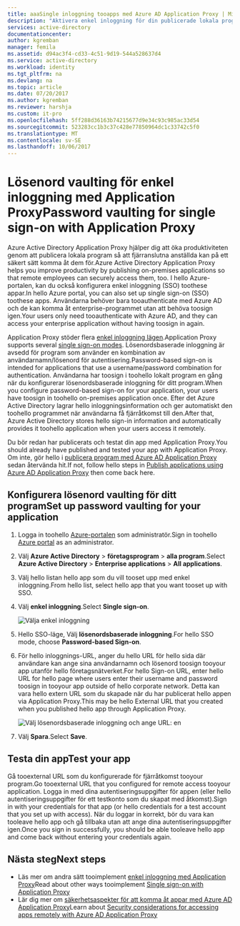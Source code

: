 ```yaml
---
title: aaaSingle inloggning tooapps med Azure AD Application Proxy | Microsoft Docs
description: "Aktivera enkel inloggning för din publicerade lokala program med Azure AD Application Proxy i hello Azure-portalen."
services: active-directory
documentationcenter: 
author: kgremban
manager: femila
ms.assetid: d94ac3f4-cd33-4c51-9d19-544a528637d4
ms.service: active-directory
ms.workload: identity
ms.tgt_pltfrm: na
ms.devlang: na
ms.topic: article
ms.date: 07/20/2017
ms.author: kgremban
ms.reviewer: harshja
ms.custom: it-pro
ms.openlocfilehash: 5ff288d36163b74215677d9e34c93c985ac33d54
ms.sourcegitcommit: 523283cc1b3c37c428e77850964dc1c33742c5f0
ms.translationtype: MT
ms.contentlocale: sv-SE
ms.lasthandoff: 10/06/2017
---
```

# <a name="password-vaulting-for-single-sign-on-with-application-proxy"></a><span data-ttu-id="377db-103">Lösenord vaulting för enkel inloggning med Application Proxy</span><span class="sxs-lookup"><span data-stu-id="377db-103">Password vaulting for single sign-on with Application Proxy</span></span>

<span data-ttu-id="377db-104">Azure Active Directory Application Proxy hjälper dig att öka produktiviteten genom att publicera lokala program så att fjärranslutna anställda kan på ett säkert sätt komma åt dem för.</span><span class="sxs-lookup"><span data-stu-id="377db-104">Azure Active Directory Application Proxy helps you improve productivity by publishing on-premises applications so that remote employees can securely access them, too.</span></span> <span data-ttu-id="377db-105">I hello Azure-portalen, kan du också konfigurera enkel inloggning (SSO) toothese appar.</span><span class="sxs-lookup"><span data-stu-id="377db-105">In hello Azure portal, you can also set up single sign-on (SSO) toothese apps.</span></span> <span data-ttu-id="377db-106">Användarna behöver bara tooauthenticate med Azure AD och de kan komma åt enterprise-programmet utan att behöva toosign igen.</span><span class="sxs-lookup"><span data-stu-id="377db-106">Your users only need tooauthenticate with Azure AD, and they can access your enterprise application without having toosign in again.</span></span>

<span data-ttu-id="377db-107">Application Proxy stöder flera [enkel inloggning lägen](application-proxy-sso-overview.md).</span><span class="sxs-lookup"><span data-stu-id="377db-107">Application Proxy supports several [single sign-on modes](application-proxy-sso-overview.md).</span></span> <span data-ttu-id="377db-108">Lösenordsbaserade inloggning är avsedd för program som använder en kombination av användarnamn/lösenord för autentisering.</span><span class="sxs-lookup"><span data-stu-id="377db-108">Password-based sign-on is intended for applications that use a username/password combination for authentication.</span></span> <span data-ttu-id="377db-109">Användarna har toosign i toohello lokalt program en gång när du konfigurerar lösenordsbaserade inloggning för ditt program.</span><span class="sxs-lookup"><span data-stu-id="377db-109">When you configure password-based sign-on for your application, your users have toosign in toohello on-premises application once.</span></span> <span data-ttu-id="377db-110">Efter det Azure Active Directory lagrar hello inloggningsinformation och ger automatiskt den toohello programmet när användarna få fjärråtkomst till den.</span><span class="sxs-lookup"><span data-stu-id="377db-110">After that, Azure Active Directory stores hello sign-in information and automatically provides it toohello application when your users access it remotely.</span></span> 

<span data-ttu-id="377db-111">Du bör redan har publicerats och testat din app med Application Proxy.</span><span class="sxs-lookup"><span data-stu-id="377db-111">You should already have published and tested your app with Application Proxy.</span></span> <span data-ttu-id="377db-112">Om inte, gör hello i [publicera program med Azure AD Application Proxy](application-proxy-publish-azure-portal.md) sedan återvända hit.</span><span class="sxs-lookup"><span data-stu-id="377db-112">If not, follow hello steps in [Publish applications using Azure AD Application Proxy](application-proxy-publish-azure-portal.md) then come back here.</span></span> 

## <a name="set-up-password-vaulting-for-your-application"></a><span data-ttu-id="377db-113">Konfigurera lösenord vaulting för ditt program</span><span class="sxs-lookup"><span data-stu-id="377db-113">Set up password vaulting for your application</span></span>

1. <span data-ttu-id="377db-114">Logga in toohello [Azure-portalen](https://portal.azure.com) som administratör.</span><span class="sxs-lookup"><span data-stu-id="377db-114">Sign in toohello [Azure portal](https://portal.azure.com) as an administrator.</span></span>
2. <span data-ttu-id="377db-115">Välj **Azure Active Directory** > **företagsprogram** > **alla program**.</span><span class="sxs-lookup"><span data-stu-id="377db-115">Select **Azure Active Directory** > **Enterprise applications** > **All applications**.</span></span>
3. <span data-ttu-id="377db-116">Välj hello listan hello app som du vill tooset upp med enkel inloggning.</span><span class="sxs-lookup"><span data-stu-id="377db-116">From hello list, select hello app that you want tooset up with SSO.</span></span>  
4. <span data-ttu-id="377db-117">Välj **enkel inloggning**.</span><span class="sxs-lookup"><span data-stu-id="377db-117">Select **Single sign-on**.</span></span>

   ![Välja enkel inloggning](./media/application-proxy-sso-azure-portal/select-sso.png)

5. <span data-ttu-id="377db-119">Hello SSO-läge, Välj **lösenordsbaserade inloggning**.</span><span class="sxs-lookup"><span data-stu-id="377db-119">For hello SSO mode, choose **Password-based Sign-on**.</span></span>
6. <span data-ttu-id="377db-120">För hello inloggnings-URL, anger du hello URL för hello sida där användare kan ange sina användarnamn och lösenord toosign tooyour app utanför hello företagsnätverket.</span><span class="sxs-lookup"><span data-stu-id="377db-120">For hello Sign-on URL, enter hello URL for hello page where users enter their username and password toosign in tooyour app outside of hello corporate network.</span></span> <span data-ttu-id="377db-121">Detta kan vara hello extern URL som du skapade när du har publicerat hello appen via Application Proxy.</span><span class="sxs-lookup"><span data-stu-id="377db-121">This may be hello External URL that you created when you published hello app through Application Proxy.</span></span> 

   ![Välj lösenordsbaserade inloggning och ange URL: en](./media/application-proxy-sso-azure-portal/password-sso.png)

7. <span data-ttu-id="377db-123">Välj **Spara**.</span><span class="sxs-lookup"><span data-stu-id="377db-123">Select **Save**.</span></span>

<!-- Need toorepro?
7. hello page should tell you that a sign-in form was successfully detected at hello provided URL. If it doesn't, select **Configure [your app name] Password Single Sign-on Settings** and choose **Manually detect sign-in fields**. Follow hello instructions toopoint out where hello sign-in credentials go. 
-->

## <a name="test-your-app"></a><span data-ttu-id="377db-124">Testa din app</span><span class="sxs-lookup"><span data-stu-id="377db-124">Test your app</span></span>

<span data-ttu-id="377db-125">Gå tooexternal URL som du konfigurerade för fjärråtkomst tooyour program.</span><span class="sxs-lookup"><span data-stu-id="377db-125">Go tooexternal URL that you configured for remote access tooyour application.</span></span> <span data-ttu-id="377db-126">Logga in med dina autentiseringsuppgifter för appen (eller hello autentiseringsuppgifter för ett testkonto som du skapat med åtkomst).</span><span class="sxs-lookup"><span data-stu-id="377db-126">Sign in with your credentials for that app (or hello credentials for a test account that you set up with access).</span></span> <span data-ttu-id="377db-127">När du loggar in korrekt, bör du vara kan tooleave hello app och gå tillbaka utan att ange dina autentiseringsuppgifter igen.</span><span class="sxs-lookup"><span data-stu-id="377db-127">Once you sign in successfully, you should be able tooleave hello app and come back without entering your credentials again.</span></span> 

## <a name="next-steps"></a><span data-ttu-id="377db-128">Nästa steg</span><span class="sxs-lookup"><span data-stu-id="377db-128">Next steps</span></span>

- <span data-ttu-id="377db-129">Läs mer om andra sätt tooimplement [enkel inloggning med Application Proxy](application-proxy-sso-overview.md)</span><span class="sxs-lookup"><span data-stu-id="377db-129">Read about other ways tooimplement [Single sign-on with Application Proxy](application-proxy-sso-overview.md)</span></span>
- <span data-ttu-id="377db-130">Lär dig mer om [säkerhetsaspekter för att komma åt appar med Azure AD Application Proxy](application-proxy-security-considerations.md)</span><span class="sxs-lookup"><span data-stu-id="377db-130">Learn about [Security considerations for accessing apps remotely with Azure AD Application Proxy](application-proxy-security-considerations.md)</span></span>